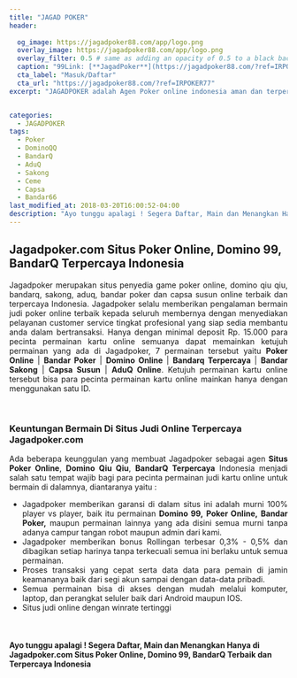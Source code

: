 ```yaml
---
title: "JAGAD POKER"
header:
  
  og_image: https://jagadpoker88.com/app/logo.png
  overlay_image: https://jagadpoker88.com/app/logo.png
  overlay_filter: 0.5 # same as adding an opacity of 0.5 to a black background
  caption: "99Link: [**JagadPoker**](https://jagadpoker88.com/?ref=IRPOKER77)"
  cta_label: "Masuk/Daftar"
  cta_url: "https://jagadpoker88.com/?ref=IRPOKER77"
excerpt: "JAGADPOKER adalah Agen Poker online indonesia aman dan terpercaya yang menyediakan permainan Bandarq Online, DominoQQ, Capsa Susun, Bandar Poker, AduQ dan PokerQQ."


categories:
  - JAGADPOKER
tags:
  - Poker
  - DominoQQ
  - BandarQ
  - AduQ
  - Sakong
  - Ceme
  - Capsa
  - Bandar66
last_modified_at: 2018-03-20T16:00:52-04:00
description: "Ayo tunggu apalagi ! Segera Daftar, Main dan Menangkan Hanya di Jagadpoker.com Situs Poker Online, Domino 99, BandarQ Terbaik dan Terpercaya Indonesia."
---
```

<h2>Jagadpoker.com Situs Poker Online, Domino 99, BandarQ Terpercaya Indonesia</h2>
<p style="text-align:justify">Jagadpoker merupakan situs penyedia game poker online, domino qiu qiu, bandarq, sakong, aduq, bandar poker dan capsa susun online terbaik dan terpercaya Indonesia. Jagadpoker selalu memberikan pengalaman bermain judi poker online terbaik kepada seluruh membernya dengan menyediakan pelayanan customer service tingkat profesional yang siap sedia membantu anda dalam bertransaksi. Hanya dengan minimal deposit Rp. 15.000 para pecinta permainan kartu online semuanya dapat memainkan ketujuh permainan yang ada di Jagadpoker, 7 permainan tersebut yaitu <b>Poker Online</b> | <b>Bandar Poker</b> | <b>Domino Online</b> | <b>Bandarq Terpercaya</b> | <b>Bandar Sakong</b> | <b>Capsa Susun</b> | <b>AduQ Online</b>. Ketujuh permainan kartu online tersebut bisa para pecinta permainan kartu online mainkan hanya dengan menggunakan satu ID.</p>
<br>
<h3>Keuntungan Bermain Di Situs Judi Online Terpercaya Jagadpoker.com</h3>
<p style="text-align:justify">Ada beberapa keunggulan yang membuat Jagadpoker sebagai agen <b>Situs Poker Online</b>, <b>Domino Qiu Qiu</b>, <b>BandarQ Terpercaya</b> Indonesia menjadi salah satu tempat wajib bagi para pecinta permainan judi kartu online untuk bermain di dalamnya, diantaranya yaitu :</p>
<ul><li align="justify">Jagadpoker memberikan garansi di dalam situs ini adalah murni 100% player vs player, baik itu permainan <b>Domino 99,</b> <b>Poker Online,</b> <b>Bandar Poker,</b> maupun permainan lainnya yang ada disini semua murni tanpa adanya campur tangan robot maupun admin dari kami.</li>
<li align="justify">Jagadpoker memberikan bonus Rollingan terbesar 0,3% - 0,5% dan dibagikan setiap harinya tanpa terkecuali semua ini berlaku untuk semua permainan.</li>
<li align="justify">Proses transaksi yang cepat serta data data para pemain di jamin keamananya baik dari segi akun sampai dengan data-data pribadi.</li>
<li align="justify">Semua permainan bisa di akses dengan mudah melalui komputer, laptop, dan perangkat seluler baik dari Android maupun IOS.</li>
<li align="justify">Situs judi online dengan winrate tertinggi</li></ul>
<br>
<h4>Ayo tunggu apalagi ! Segera Daftar, Main dan Menangkan Hanya di Jagadpoker.com Situs Poker Online, Domino 99, BandarQ Terbaik dan Terpercaya Indonesia</h4><br>
